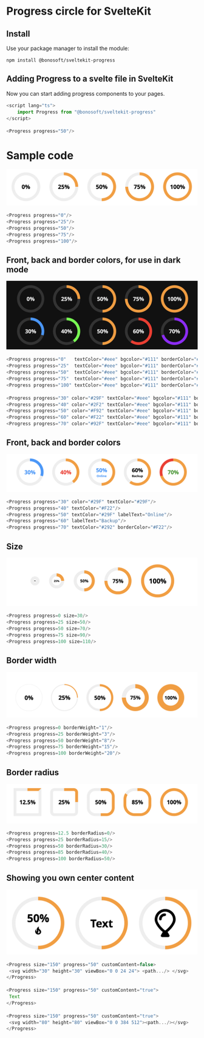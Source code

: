 # Progress circle for SvelteKit

## Install
Use your package manager to install the module:
```shell
npm install @bonosoft/sveltekit-progress
```

## Adding Progress to a svelte file in SvelteKit
Now you can start adding progress components to your pages.
```ts
<script lang="ts">
	import Progress from "@bonosoft/sveltekit-progress"
</script>

<Progress progress="50"/>
```

# Sample code
![Progress circles](https://github.com/bonosoft/sveltekit-progress/blob/c0bd0533f7766ad54eca52ef3121d0d657d8b2be/readme/style1.png?raw=true)
```ts
<Progress progress="0"/>
<Progress progress="25"/>
<Progress progress="50"/>
<Progress progress="75"/>
<Progress progress="100"/>
```

## Front, back and border colors, for use in dark mode

![Progress circles](https://github.com/bonosoft/sveltekit-progress/blob/c0bd0533f7766ad54eca52ef3121d0d657d8b2be/readme/style2.png?raw=true)

```ts
<Progress progress="0"   textColor="#eee" bgcolor="#111" borderColor="#333"/>
<Progress progress="25"  textColor="#eee" bgcolor="#111" borderColor="#333"/>
<Progress progress="50"  textColor="#eee" bgcolor="#111" borderColor="#333"/>
<Progress progress="75"  textColor="#eee" bgcolor="#111" borderColor="#333"/>
<Progress progress="100" textColor="#eee" bgcolor="#111" borderColor="#333"/>

<Progress progress="30" color="#29F" textColor="#eee" bgcolor="#111" borderColor="#333"/>
<Progress progress="40" color="#2F2" textColor="#eee" bgcolor="#111" borderColor="#333"/>
<Progress progress="50" color="#F92" textColor="#eee" bgcolor="#111" borderColor="#333"/>
<Progress progress="60" color="#F22" textColor="#eee" bgcolor="#111" borderColor="#333"/>
<Progress progress="70" color="#92F" textColor="#eee" bgcolor="#111" borderColor="#333"/>
```


## Front, back and border colors

![Progress circles](https://github.com/bonosoft/sveltekit-progress/blob/c0bd0533f7766ad54eca52ef3121d0d657d8b2be/readme/style3.png?raw=true)

```ts
<Progress progress="30" color="#29F" textColor="#29F"/>
<Progress progress="40" textColor="#F22"/>
<Progress progress="50" textColor="#29F" labelText="Online"/>
<Progress progress="60" labelText="Backup"/>
<Progress progress="70" textColor="#292" borderColor="#F22"/>
```



## Size

![Progress circles](https://github.com/bonosoft/sveltekit-progress/blob/c0bd0533f7766ad54eca52ef3121d0d657d8b2be/readme/style4.png?raw=true)

```ts
<Progress progress=0 size=30/>
<Progress progress=25 size=50/>
<Progress progress=50 size=70/>
<Progress progress=75 size=90/>
<Progress progress=100 size=110/>
```


## Border width

![Progress circles](https://github.com/bonosoft/sveltekit-progress/blob/c0bd0533f7766ad54eca52ef3121d0d657d8b2be/readme/style5.png?raw=true)
```ts
<Progress progress=0 borderWeight="1"/>
<Progress progress=25 borderWeight="3"/>
<Progress progress=50 borderWeight="8"/>
<Progress progress=75 borderWeight="15"/>
<Progress progress=100 borderWeight="20"/>
```

## Border radius

![Progress circles](https://github.com/bonosoft/sveltekit-progress/blob/c0bd0533f7766ad54eca52ef3121d0d657d8b2be/readme/style6.png?raw=true)
```ts
<Progress progress=12.5 borderRadius=0/>
<Progress progress=25 borderRadius=15/>
<Progress progress=50 borderRadius=30/>
<Progress progress=85 borderRadius=40/>
<Progress progress=100 borderRadius=50/>
```

## Showing you own center content

![Progress circles](https://github.com/bonosoft/sveltekit-progress/blob/c0bd0533f7766ad54eca52ef3121d0d657d8b2be/readme/style7.png?raw=true)
```ts
<Progress size="150" progress="50" customContent=false>
 <svg width="30" height="30" viewBox="0 0 24 24"> <path.../> </svg>
</Progress>  

<Progress size="150" progress="50" customContent="true">
 Text
</Progress>  

<Progress size="150" progress="50" customContent="true">
 <svg width="80" height="80" viewBox="0 0 384 512"><path.../></svg>
</Progress>  
```
